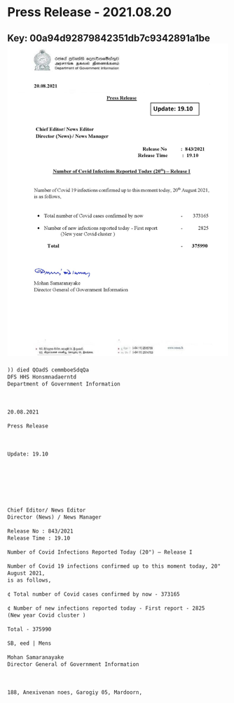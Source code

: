 # Press Release - 2021.08.20 
Key: 00a94d92879842351db7c9342891a1be 
![img](img/00a94d92879842351db7c9342891a1be.jpg)
---
```
)) died QOadS cemmboeSdqQa
DFS HHS Honsmnadaerntd
Department of Government Information

 

20.08.2021

Press Release

 

Update: 19.10

 

 

 

Chief Editor/ News Editor
Director (News) / News Manager

Release No : 843/2021
Release Time : 19.10

Number of Covid Infections Reported Today (20") — Release I

Number of Covid 19 infections confirmed up to this moment today, 20" August 2021,
is as follows,

¢ Total number of Covid cases confirmed by now - 373165

¢ Number of new infections reported today - First report - 2825
(New year Covid cluster )

Total - 375990

SB, eed | Mens

Mohan Samaranayake
Director General of Government Information

   

188, Anexivenan noes, Garogiy 05, Mardoorn,

```
